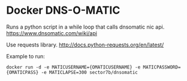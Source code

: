 # Docker DNS-O-MATIC

Runs a python script in a while loop that calls dnsomatic nic api. https://www.dnsomatic.com/wiki/api

Use requests library. http://docs.python-requests.org/en/latest/


Example to run:

    docker run -d -e MATICUSERNAME={OMATICUSERNAME} -e MATICPASSWORD={OMATICPASS} -e MATICLAPSE=300 sector7b/dnsomatic